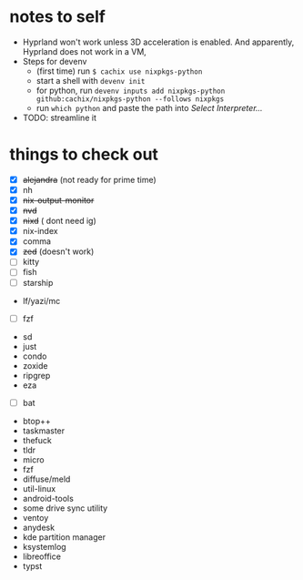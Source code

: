 # notes to self

- Hyprland won't work unless 3D acceleration is enabled. And apparently, Hyprland does not work in a VM,
- Steps for devenv
  - (first time) run `$ cachix use nixpkgs-python`
  - start a shell with `devenv init`
  - for python, run `devenv inputs add nixpkgs-python github:cachix/nixpkgs-python --follows nixpkgs`
  - run `which python` and paste the path into *Select Interpreter...*
- TODO: streamline it

# things to check out

- [x] ~~alejandra~~ (not ready for prime time)
- [x] nh
- [x] ~~nix-output-monitor~~
- [x] ~~nvd~~
- [x] ~~nixd~~ ( dont need ig)
- [x] nix-index
- [x] comma
- [x] ~~zed~~ (doesn't work)
- [ ] kitty
- [ ] fish
- [ ] starship
- lf/yazi/mc
- [ ] fzf
- sd
- just
- condo
- zoxide
- ripgrep
- eza
- [ ] bat
- btop++
- taskmaster
- thefuck
- tldr
- micro
- fzf
- diffuse/meld
- util-linux
- android-tools
- some drive sync utility
- ventoy
- anydesk
- kde partition manager
- ksystemlog
- libreoffice
- typst